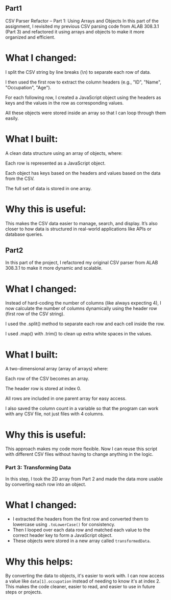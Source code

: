## Part1 
CSV Parser Refactor – Part 1: Using Arrays and Objects
In this part of the assignment, I revisited my previous CSV parsing code from ALAB 308.3.1 (Part 3) and refactored it using arrays and objects to make it more organized and efficient.

# What I changed:
I split the CSV string by line breaks (\n) to separate each row of data.

I then used the first row to extract the column headers (e.g., "ID", "Name", "Occupation", "Age").

For each following row, I created a JavaScript object using the headers as keys and the values in the row as corresponding values.

All these objects were stored inside an array so that I can loop through them easily.

# What I built:
A clean data structure using an array of objects, where:

Each row is represented as a JavaScript object.

Each object has keys based on the headers and values based on the data from the CSV.

The full set of data is stored in one array.

# Why this is useful:
This makes the CSV data easier to manage, search, and display. It’s also closer to how data is structured in real-world applications like APIs or database queries.


## Part2
In this part of the project, I refactored my original CSV parser from ALAB 308.3.1 to make it more dynamic and scalable.

# What I changed:
Instead of hard-coding the number of columns (like always expecting 4), I now calculate the number of columns dynamically using the header row (first row of the CSV string).

I used the .split() method to separate each row and each cell inside the row.

I used .map() with .trim() to clean up extra white spaces in the values.

# What I built:
A two-dimensional array (array of arrays) where:

Each row of the CSV becomes an array.

The header row is stored at index 0.

All rows are included in one parent array for easy access.

I also saved the column count in a variable so that the program can work with any CSV file, not just files with 4 columns.

# Why this is useful:
This approach makes my code more flexible. Now I can reuse this script with different CSV files without having to change anything in the logic.


###  Part 3: Transforming Data

In this step, I took the 2D array from Part 2 and made the data more usable by converting each row into an object.

# What I changed:
- I extracted the headers from the first row and converted them to lowercase using `.toLowerCase()` for consistency.
- Then I looped over each data row and matched each value to the correct header key to form a JavaScript object.
- These objects were stored in a new array called `transformedData`.

# Why this helps:
By converting the data to objects, it's easier to work with. I can now access a value like `data[1].occupation` instead of needing to know it's at index 2. This makes the code cleaner, easier to read, and easier to use in future steps or projects.